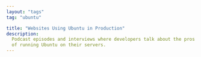 ```yaml
---
layout: "tags"
tag: "ubuntu"

title: "Websites Using Ubuntu in Production"
description:
  Podcast episodes and interviews where developers talk about the pros and cons
  of running Ubuntu on their servers.
---
```

